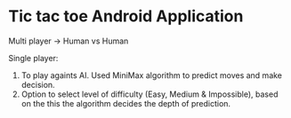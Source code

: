# Tic tac toe Android Application

Multi player -> Human vs Human

Single player:
1. To play againts AI. Used MiniMax algorithm to predict moves and make decision.
2. Option to select level of difficulty (Easy, Medium & Impossible), based on the this the algorithm decides the depth of prediction. 